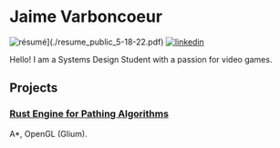 # Jaime Varboncoeur
![résumé](https://img.shields.io/static/v1?&color=ccff90&label=&labelColor=424242&logo=libreoffice&logoColor=fff&message=résumé&&style=flat-square)](./resume_public_5-18-22.pdf)
[![linkedin](https://img.shields.io/static/v1?&color=2867b2&label=&labelColor=424242&logo=linkedin&logoColor=fff&message=linkedin&&style=flat-square)](https://www.linkedin.com/in/jaime-varboncoeur/)

Hello! I am a Systems Design Student with a passion for video games. 

## Projects
### [Rust Engine for Pathing Algorithms](https://github.com/DocNos/NosEngine) 
A*, OpenGL (Glium). 

